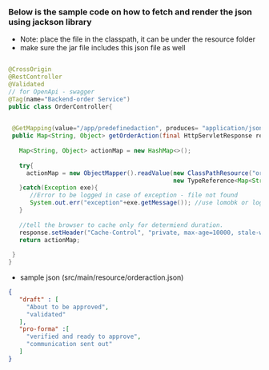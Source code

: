 ### Below is the sample code on how to fetch and render the json using jackson library
  - Note: place the file in the classpath, it can be under the resource folder
  - make sure the jar file includes this json file as well

```java

@CrossOrigin
@RestController
@Validated
// for OpenApi - swagger
@Tag(name="Backend-order Service")
public class OrderController{

 
 @GetMapping(value="/app/predefinedaction", produces= "application/json")
 public Map<String, Object> getOrderAction(final HttpServletResponse response ){
   
   Map<String, Object> actionMap = new HashMap<>();
   
   try{
     actionMap = new ObjectMapper().readValue(new ClassPathResource("orderaction.json").getInputStream(),
                                              new TypeReference<Map<String,Object>>(){});
   }catch(Exception exe){
      //Error to be logged in case of exception - file not found
      System.out.err("exception"+exe.getMessage()); //use lomobk or log framework
   }
   
   //tell the browser to cache only for determiend duration.
   response.setHeader("Cache-Control", "private, max-age=10000, stale-while-revalidate=10000");
   return actionMap;
 
 }
}
```
- sample json  (src/main/resource/orderaction.json) 
```json
{
   "draft" : [
     "About to be approved",
     "validated"
   ],
   "pro-forma" :[
     "verified and ready to approve",
     "communication sent out"
   ]
}
```
